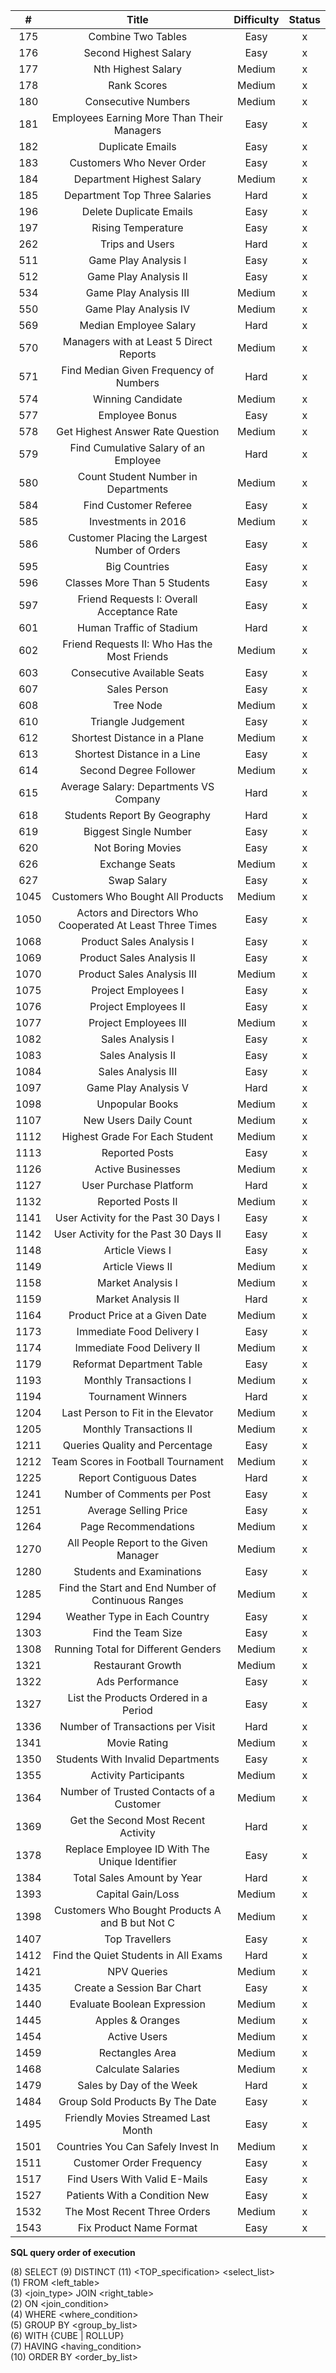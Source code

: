 
|   #  |                             Title                            | Difficulty | Status |
|:----:|:------------------------------------------------------------:|:----------:|:------:|
| 175  | Combine Two Tables                                           | Easy       |    x   |
| 176  | Second Highest Salary                                        | Easy       |    x   |
| 177  | Nth Highest Salary                                           | Medium     |    x   |
| 178  | Rank Scores                                                  | Medium     |    x   |
| 180  | Consecutive Numbers                                          | Medium     |    x   |
| 181  | Employees Earning More Than Their Managers                   | Easy       |    x   |
| 182  | Duplicate Emails                                             | Easy       |    x   |
| 183  | Customers Who Never Order                                    | Easy       |    x   |
| 184  | Department Highest Salary                                    | Medium     |    x   |
| 185  | Department Top Three Salaries                                | Hard       |    x   |
| 196  | Delete Duplicate Emails                                      | Easy       |    x   |
| 197  | Rising Temperature                                           | Easy       |    x   |
| 262  | Trips and Users                                              | Hard       |    x   |
| 511  | Game Play Analysis I                                         | Easy       |    x   |
| 512  | Game Play Analysis II                                        | Easy       |    x   |
| 534  | Game Play Analysis III                                       | Medium     |    x   |
| 550  | Game Play Analysis IV                                        | Medium     |    x   |
| 569  | Median Employee Salary                                       | Hard       |    x   |
| 570  | Managers with at Least 5 Direct Reports                      | Medium     |    x   |
| 571  | Find Median Given Frequency of Numbers                       | Hard       |    x   |
| 574  | Winning Candidate                                            | Medium     |    x   |
| 577  | Employee Bonus                                               | Easy       |    x   |
| 578  | Get Highest Answer Rate Question                             | Medium     |    x   |
| 579  | Find Cumulative Salary of an Employee                        | Hard       |    x   |
| 580  | Count Student Number in Departments                          | Medium     |    x   |
| 584  | Find Customer Referee                                        | Easy       |    x   |
| 585  | Investments in 2016                                          | Medium     |    x   |
| 586  | Customer Placing the Largest Number of Orders                | Easy       |    x   |
| 595  | Big Countries                                                | Easy       |    x   |
| 596  | Classes More Than 5 Students                                 | Easy       |    x   |
| 597  | Friend Requests I: Overall Acceptance Rate                   | Easy       |    x   |
| 601  | Human Traffic of Stadium                                     | Hard       |    x   |
| 602  | Friend Requests II: Who Has the Most Friends                 | Medium     |    x   |
| 603  | Consecutive Available Seats                                  | Easy       |    x   |
| 607  | Sales Person                                                 | Easy       |    x   |
| 608  | Tree Node                                                    | Medium     |    x   |
| 610  | Triangle Judgement                                           | Easy       |    x   |
| 612  | Shortest Distance in a Plane                                 | Medium     |    x   |
| 613  | Shortest Distance in a Line                                  | Easy       |    x   |
| 614  | Second Degree Follower                                       | Medium     |    x   |
| 615  | Average Salary: Departments VS Company                       | Hard       |    x   |
| 618  | Students Report By Geography                                 | Hard       |    x   |
| 619  | Biggest Single Number                                        | Easy       |    x   |
| 620  | Not Boring Movies                                            | Easy       |    x   |
| 626  | Exchange Seats                                               | Medium     |    x   |
| 627  | Swap Salary                                                  | Easy       |    x   |
| 1045 | Customers Who Bought All Products                            | Medium     |    x   |
| 1050 | Actors and Directors Who Cooperated At Least Three Times     | Easy       |    x   |
| 1068 | Product Sales Analysis I                                     | Easy       |    x   |
| 1069 | Product Sales Analysis II                                    | Easy       |    x   |
| 1070 | Product Sales Analysis III                                   | Medium     |    x   |
| 1075 | Project Employees I                                          | Easy       |    x   |
| 1076 | Project Employees II                                         | Easy       |    x   |
| 1077 | Project Employees III                                        | Medium     |    x   |
| 1082 | Sales Analysis I                                             | Easy       |    x   |
| 1083 | Sales Analysis II                                            | Easy       |    x   |
| 1084 | Sales Analysis III                                           | Easy       |    x   |
| 1097 | Game Play Analysis V                                         | Hard       |    x   |
| 1098 | Unpopular Books                                              | Medium     |    x   |
| 1107 | New Users Daily Count                                        | Medium     |    x   |
| 1112 | Highest Grade For Each Student                               | Medium     |    x   |
| 1113 | Reported Posts                                               | Easy       |    x   |
| 1126 | Active Businesses                                            | Medium     |    x   |
| 1127 | User Purchase Platform                                       | Hard       |    x   |
| 1132 | Reported Posts II                                            | Medium     |    x   |
| 1141 | User Activity for the Past 30 Days I                         | Easy       |    x   |
| 1142 | User Activity for the Past 30 Days II                        | Easy       |    x   |
| 1148 | Article Views I                                              | Easy       |    x   |
| 1149 | Article Views II                                             | Medium     |    x   |
| 1158 | Market Analysis I                                            | Medium     |    x   |
| 1159 | Market Analysis II                                           | Hard       |    x   |
| 1164 | Product Price at a Given Date                                | Medium     |    x   |
| 1173 | Immediate Food Delivery I                                    | Easy       |    x   |
| 1174 | Immediate Food Delivery II                                   | Medium     |    x   |
| 1179 | Reformat Department Table                                    | Easy       |    x   |
| 1193 | Monthly Transactions I                                       | Medium     |    x   |
| 1194 | Tournament Winners                                           | Hard       |    x   |
| 1204 | Last Person to Fit in the Elevator                           | Medium     |    x   |
| 1205 | Monthly Transactions II                                      | Medium     |    x   |
| 1211 | Queries Quality and Percentage                               | Easy       |    x   |
| 1212 | Team Scores in Football Tournament                           | Medium     |    x   |
| 1225 | Report Contiguous Dates                                      | Hard       |    x   |
| 1241 | Number of Comments per Post                                  | Easy       |    x   |
| 1251 | Average Selling Price                                        | Easy       |    x   |
| 1264 | Page Recommendations                                         | Medium     |    x   |
| 1270 | All People Report to the Given Manager                       | Medium     |    x   |
| 1280 | Students and Examinations                                    | Easy       |    x   |
| 1285 | Find the Start and End Number of Continuous Ranges           | Medium     |    x   |
| 1294 | Weather Type in Each Country                                 | Easy       |    x   |
| 1303 | Find the Team Size                                           | Easy       |    x   |
| 1308 | Running Total for Different Genders                          | Medium     |    x   |
| 1321 | Restaurant Growth                                            | Medium     |    x   |
| 1322 | Ads Performance                                              | Easy       |    x   |
| 1327 | List the Products Ordered in a Period                        | Easy       |    x   |
| 1336 | Number of Transactions per Visit                             | Hard       |    x   |
| 1341 | Movie Rating                                                 | Medium     |    x   |
| 1350 | Students With Invalid Departments                            | Easy       |    x   |
| 1355 | Activity Participants                                        | Medium     |    x   |
| 1364 | Number of Trusted Contacts of a Customer                     | Medium     |    x   |
| 1369 | Get the Second Most Recent Activity                          | Hard       |    x   |
| 1378 | Replace Employee ID With The Unique Identifier               | Easy       |    x   |
| 1384 | Total Sales Amount by Year                                   | Hard       |    x   |
| 1393 | Capital Gain/Loss                                            | Medium     |    x   |
| 1398 | Customers Who Bought Products A and B but Not C              | Medium     |    x   |
| 1407 | Top Travellers                                               | Easy       |    x   |
| 1412 | Find the Quiet Students in All Exams                         | Hard       |    x   |
| 1421 | NPV Queries                                                  | Medium     |    x   |
| 1435 | Create a Session Bar Chart                                   | Easy       |    x   |
| 1440 | Evaluate Boolean Expression                                  | Medium     |    x   |
| 1445 | Apples & Oranges                                             | Medium     |    x   |
| 1454 | Active Users                                                 | Medium     |    x   |
| 1459 | Rectangles Area                                              | Medium     |    x   |
| 1468 | Calculate Salaries                                           | Medium     |    x   |
| 1479 | Sales by Day of the Week                                     | Hard       |    x   |
| 1484 | Group Sold Products By The Date                              | Easy       |    x   |
| 1495 | Friendly Movies Streamed Last Month                          | Easy       |    x   |
| 1501 | Countries You Can Safely Invest In                           | Medium     |    x   |
| 1511 | Customer Order Frequency                                     | Easy       |    x   |
| 1517 | Find Users With Valid E-Mails                                | Easy       |    x   |
| 1527 | Patients With a Condition    New                             | Easy       |    x   |
| 1532 | The Most Recent Three Orders                                 | Medium     |    x   |
| 1543 | Fix Product Name Format                                      | Easy       |    x   |

**SQL query order of execution**

(8) SELECT (9) DISTINCT (11) <TOP_specification> <select_list>   
(1) FROM <left_table>   
(3) <join_type> JOIN <right_table>   
(2) ON <join_condition>   
(4) WHERE <where_condition>   
(5) GROUP BY <group_by_list>   
(6) WITH {CUBE | ROLLUP}   
(7) HAVING <having_condition>   
(10) ORDER BY <order_by_list>     

